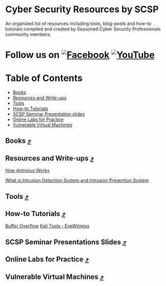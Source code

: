 # Cyber Security Resources by SCSP

An organized list of resources including tools, blog-posts and how-to tutorials compiled and created by Seasoned Cyber Security Professionals community members.

[1.1]: https://i.ibb.co/tHpmq2T/facebook.jpg
[1]: https://www.facebook.com/scspcommunity/
[2.2]: https://i.ibb.co/1nntf1h/youtube.jpg
[2]: https://www.youtube.com/channel/UCK4lNh0lm-N_2BQn66Uk1Xw
# Follow us on [![Facebook][1.1]][1]   [![YouTube][2.2]][2]


Table of Contents
=================
* [Books](#books)
* [Resources and Write-ups](#resources)
* [Tools](#tools)
* [How-to Tutorials](#tutorials)
* [SCSP Seminar Presentation slides](#presentations)
* [Online Labs for Practice](#weblabs)
* [Vulnerable Virtual Machines](#vuln_vms)

<a name="books"></a>
##  Books [⤴](#table-of-contents)

<a name="resources"></a>
##  Resources and Write-ups [⤴](#table-of-contents)
[How Antivirus Works](https://www.youtube.com/watch?v=nEf5nnHyv4c)

[What is Intrusion Detection System and Intrusion Prevention System](https://www.youtube.com/watch?v=dy1S_-tZNDs)

<a name="tools"></a>
## Tools [⤴](#table-of-contents)

<a name="tutorials"></a>
## How-to Tutorials [⤴](#table-of-contents)
[Buffer Overflow](https://www.youtube.com/watch?v=1dL0U2OhvH0&list=PL7yUP1guJz7c6-A-fGo8-CXeAtCWNcj3m)
[Kali Tools - EyeWitness](https://www.youtube.com/watch?v=x6gRIKlmPto&feature=youtu.be)

<a name="presentations"></a>
##  SCSP Seminar Presentations Slides [⤴](#table-of-contents)

<a name="weblabs"></a>
##  Online Labs for Practice [⤴](#table-of-contents)

<a name="vuln_vms"></a>
##  Vulnerable Virtual Machines [⤴](#table-of-contents)
